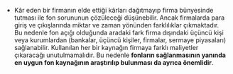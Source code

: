 - Kâr eden bir firmanın elde ettiği kârları dağıtmayıp firma bünyesinde tutması ile fon sorununun çözüleceği düşünebilir. Ancak firmalarda para giriş ve çıkışlarında miktar ve zaman yönünden farklılıklar çıkmaktadır. Bu nedenle fon açığı olduğunda aradaki fark firma dışındaki üçüncü kişi veya kurumlardan (bankalar, üçüncü kişiler, firmalar, sermaye piyasaları) sağlanabilir. Kullanılan her bir kaynağın firmaya farklı maliyetler çıkaracağı unutulmamalıdır. Bu nedenle **fonların sağlanmasının yanında en uygun fon kaynağının araştırılıp bulunması da ayrıca önemlidir**.